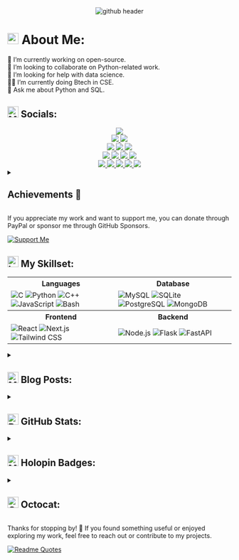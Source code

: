 <!--- ------------------------------------------------------------------------------------------------------------------------------------------------------ -->
<!--- -- Custom Designed Banner ---------------------------------------------------------------------------------------------------------------------------- -->
<!--- ------------------------------------------------------------------------------------------------------------------------------------------------------ -->

<div align="center">
  <img src="https://github.com/user-attachments/assets/bbaee8ef-6913-4ad1-844d-f26686bbdbaf" alt="github header" />
</div>

<!--- ------------------------------------------------------------------------------------------------------------------------------------------------------ -->
<!--- -- About me ------------------------------------------------------------------------------------------------------------------------------------------ -->
<!--- ------------------------------------------------------------------------------------------------------------------------------------------------------ -->

# <img src="https://raw.githubusercontent.com/Tarikul-Islam-Anik/Telegram-Animated-Emojis/main/Symbols/Dizzy.webp" alt="Dizzy" width="25" height="25" /> About Me:
🔭 I’m currently working on open-source.<br/>
🫲 I’m looking to collaborate on Python-related work.<br/>
🤝 I’m looking for help with data science.<br/>
👨‍💻 I’m currently doing Btech in CSE.<br/>
💬 Ask me about Python and SQL.

<!--- ------------------------------------------------------------------------------------------------------------------------------------------------------ -->
<!--- -- Socials ---------------------------------------------------------------------------------------------------------------------------- -->
<!--- ------------------------------------------------------------------------------------------------------------------------------------------------------ -->

## <img src="https://raw.githubusercontent.com/Tarikul-Islam-Anik/Telegram-Animated-Emojis/main/Activity/Mirror%20Ball.webp" alt="Mirror Ball" width="25" height="25" /> Socials:
<div align="center">
  <a href="https://www.youtube.com/@kom_senapati">
    <img src="https://img.shields.io/badge/YouTube-FF0000?style=for-the-badge&logo=youtube&logoColor=white" />
  </a>
  <br>

  <a href="https://x.com/kom_senapati">
    <img src="https://img.shields.io/badge/X-1DA1F2?style=for-the-badge&logo=x&logoColor=white" />
  </a>
  <a href="https://www.linkedin.com/in/kom-senapati/">
    <img src="https://img.shields.io/badge/LinkedIn-0077B5?style=for-the-badge&logo=linkedin&logoColor=white" />
  </a>
  <br>

  <a href="https://t.me/kom_senapati">
    <img src="https://img.shields.io/badge/Telegram-2CA5E0?style=for-the-badge&logo=telegram&logoColor=white" />
  </a>
  <a href="https://wa.me/8249452708">
    <img src="https://img.shields.io/badge/WhatsApp-25D366?style=for-the-badge&logo=whatsapp&logoColor=white" />
  </a>
  <a href="mailto:komnoob123@gmail.com">
    <img src="https://img.shields.io/badge/Email-D14836?style=for-the-badge&logo=gmail&logoColor=white" />
  </a>
  <br>
  
  <a href="https://app.daily.dev/komsenapati">
    <img src="https://img.shields.io/badge/dailydotdev-0A0209?style=for-the-badge&logo=daily.dev&logoColor=white" />
  </a>
  <a href="https://oss.fyi/kom-senapati">
    <img src="https://img.shields.io/badge/OpenSauced-F06837?style=for-the-badge&logo=open-sauced&logoColor=white" />
  </a>
  <a href="https://discordapp.com/users/800578362082459719">
    <img src="https://img.shields.io/badge/Discord-7289DA?style=for-the-badge&logo=discord&logoColor=white" />
  </a>
  <a href="https://leetcode.com/u/kom-senapati/">
    <img src="https://img.shields.io/badge/LeetCode-FFA116?style=for-the-badge&logo=leetcode&logoColor=white" />
  </a>
  <br>

  <a href="https://www.hackerrank.com/profile/komnoob123">
    <img src="https://img.shields.io/badge/HackerRank-2EC866?style=for-the-badge&logo=hackerrank&logoColor=white" />
  </a>
  <a href="https://www.geeksforgeeks.org/user/komnoob123/">
    <img src="https://img.shields.io/badge/GeeksforGeeks-0F9D58?style=for-the-badge&logo=geeksforgeeks&logoColor=white" />
  </a>
  <a href="https://peerlist.io/kom_senapati">
    <img src="https://img.shields.io/badge/Peerlist-0A0209?style=for-the-badge&logo=peerlist&logoColor=white" />
  </a>
  <a href="https://dev.to/komsenapati">
    <img src="https://img.shields.io/badge/DEV.to-0A0A0A?style=for-the-badge&logo=dev.to&logoColor=white" />
  </a>
  <a href="https://hashnode.com/@kom-senapati">
    <img src="https://img.shields.io/badge/Hashnode-2962FF?style=for-the-badge&logo=hashnode&logoColor=white" />
  </a>
  <br>
</div>

<!--- ------------------------------------------------------------------------------------------------------------------------------------------------------ -->
<!--- -- Achievements -------------------------------------------------------------------------------------------------------------------------------------- -->
<!--- ------------------------------------------------------------------------------------------------------------------------------------------------------ -->

<details>
  <summary>
    <h2>Achievements 🚀</h2>
  </summary>
  <br>

  - 🥇 Winner of the **Octohub 2023 Hackathon** – [LinkedIn post](https://www.linkedin.com/posts/kom-senapati_octohub2023-opensourcemagic-activity-7144652915033423872-buF6?utm_source=share&utm_medium=member_desktop)
  - 🎉 Triumphed in the **Scaler Node.js Project Challenge** – [Watch stream](https://youtu.be/q189YNqFn0g?t=114)
  - 🏅 First place in the **Code Dex Summer Hackathon 2024** – [Read blog](https://www.codedex.io/blog/summer-hackathon-2024-winners)
  - 🌟 Top Contributor at the **VSOC Event** – [Achievement post](https://www.linkedin.com/posts/kom-senapati_achievementunlocked-vsoc-grateful-activity-7230537634563956736-y9BC?utm_source=share&utm_medium=member_desktop)
  - 🏆 Winner of the **Arcjet Challenge** – [Twitter post](https://x.com/kom_senapati/status/1818158159888089301)
</details>

<!--- ------------------------------------------------------------------------------------------------------------------------------------------------------ -->
<!--- -- Support Me Here ----------------------------------------------------------------------------------------------------------------------------------- -->
<!--- ------------------------------------------------------------------------------------------------------------------------------------------------------ -->

If you appreciate my work and want to support me, you can donate through PayPal or sponsor me through GitHub Sponsors.

[![Support Me](https://img.shields.io/badge/Support%20Me-FFCC00?style=for-the-badge&logo=paypal&logoColor=white)](https://paypal.me/komsenapati?country.x=IN&locale.x=en_GB)

<!--- ------------------------------------------------------------------------------------------------------------------------------------------------------ -->
<!--- -- Skills Section ------------------------------------------------------------------------------------------------------------------------------------ -->
<!--- ------------------------------------------------------------------------------------------------------------------------------------------------------ -->

## <img src="https://raw.githubusercontent.com/Tarikul-Islam-Anik/Telegram-Animated-Emojis/main/Objects/Laptop.webp" alt="Laptop" width="25" height="25" /> My Skillset:
<div align="center">
  <table>
    <tr>
      <th>Languages</th>
      <th>Database</th>
    </tr>
    <tr>
      <td>
        <img src="https://skillicons.dev/icons?i=c" alt="C" />
        <img src="https://skillicons.dev/icons?i=python" alt="Python" />
        <img src="https://skillicons.dev/icons?i=cpp" alt="C++" />
        <img src="https://skillicons.dev/icons?i=javascript" alt="JavaScript" />
        <img src="https://skillicons.dev/icons?i=bash" alt="Bash" />
      </td>
      <td>
        <img src="https://skillicons.dev/icons?i=mysql" alt="MySQL" />
        <img src="https://skillicons.dev/icons?i=sqlite" alt="SQLite" />
        <img src="https://skillicons.dev/icons?i=postgres" alt="PostgreSQL" />
        <img src="https://skillicons.dev/icons?i=mongodb" alt="MongoDB" />
      </td>
    </tr>
    <tr>
      <th>Frontend</th>
      <th>Backend</th>
    </tr>
    <tr>
      <td>
        <img src="https://skillicons.dev/icons?i=react" alt="React" />
        <img src="https://skillicons.dev/icons?i=nextjs" alt="Next.js" />
        <img src="https://skillicons.dev/icons?i=tailwind" alt="Tailwind CSS" />
      </td>
      <td>
        <img src="https://skillicons.dev/icons?i=nodejs" alt="Node.js" />
        <img src="https://skillicons.dev/icons?i=flask" alt="Flask" />
        <img src="https://skillicons.dev/icons?i=fastapi" alt="FastAPI" />
      </td>
    </tr>
  </table>
</div>

<!--- ------------------------------------------------------------------------------------------------------------------------------------------------------ -->
<!--- -- Blogs --------------------------------------------------------------------------------------------------------------------------------------------- -->
<!--- ------------------------------------------------------------------------------------------------------------------------------------------------------ -->

<details>
  <summary>
    <h2>
      <img src="https://raw.githubusercontent.com/Tarikul-Islam-Anik/Telegram-Animated-Emojis/main/Objects/Memo.webp" alt="Memo" width="25" height="25" />  
      Blog Posts:
    </h2>
  </summary>

<!-- BLOG-POST-LIST:START -->
- [Deploy a bento to GitHub Pages](https://dev.to/komsenapati/deploy-a-bento-to-github-pages-2b2d)
- [Hacktoberfest 2024: A Journey of Learning and Contribution](https://dev.to/komsenapati/hacktoberfest-2024-a-journey-of-learning-and-contribution-1a64)
- [Create a Movie Suggestion Bot](https://dev.to/komsenapati/create-a-movie-suggestion-bot-f8b)
- [Recipe Genie: Powered by AI 🤖](https://dev.to/komsenapati/recipe-genie-supercharged-with-ai-121l)
- [Introducing Bot Verse - A hub for chatbots](https://kom-senapati.hashnode.dev/introducing-bot-verse)
<!-- BLOG-POST-LIST:END -->

</details>

<!--- ------------------------------------------------------------------------------------------------------------------------------------------------------ -->
<!--- -- Metrics ------------------------------------------------------------------------------------------------------------------------------------------- -->
<!--- ------------------------------------------------------------------------------------------------------------------------------------------------------ -->

<details>
  <summary>
    <h2>
      <img src="https://raw.githubusercontent.com/Tarikul-Islam-Anik/Telegram-Animated-Emojis/main/Objects/Bar%20Chart.webp" alt="Bar Chart" width="25" height="25" />  
      GitHub Stats:
    </h2>
  </summary>

  <p align="center">
    <a href="https://quira.sh?utm_source=widgets&utm_campaign=kom-senapati">
      <img src="https://stats.quira.sh/kom-senapati/github?theme=dark" alt="kom-senapati's GitHub | Stats" />
    </a>
  </p>
  
  <table>
    <tr>
      <th>Languages Over Time</th>
      <th>Topics Over Time</th>
    </tr>
    <tr>
      <td>
        <a href="https://quira.sh?utm_source=widgets&utm_campaign=kom-senapati">
          <img src="https://stats.quira.sh/kom-senapati/languages-over-time?theme=dark" alt="kom-senapati's GitHub | Languages Over Time" />
        </a>
      </td>
      <td>
        <a href="https://quira.sh?utm_source=widgets&utm_campaign=kom-senapati">
          <img src="https://stats.quira.sh/kom-senapati/topics-over-time?theme=dark" alt="kom-senapati's GitHub | Topics Over Time" />
        </a>
      </td>
    </tr>
  </table>
</details>

<!--- ------------------------------------------------------------------------------------------------------------------------------------------------------ -->
<!--- -- Holopin Badges ----------------------------------------------------------------------------------------------------------------------------------- -->
<!--- ------------------------------------------------------------------------------------------------------------------------------------------------------ -->

<details>
  <summary>
    <h2>
      <img src="https://raw.githubusercontent.com/Tarikul-Islam-Anik/Telegram-Animated-Emojis/main/People/Man%20Dancing.webp" alt="Man Dancing" width="25" height="25" /> 
      Holopin Badges:
    </h2>
  </summary>
  
  <div align="center">
    <img src="https://holopin.me/kom" width="500"/>
  </div>
</details>

<!--- ------------------------------------------------------------------------------------------------------------------------------------------------------ -->
<!--- -- Octocat ------------------------------------------------------------------------------------------------------------------------------------------- -->
<!--- ------------------------------------------------------------------------------------------------------------------------------------------------------ -->

<details>
    <summary>
      <h2>
            <img src="https://raw.githubusercontent.com/Tarikul-Islam-Anik/Telegram-Animated-Emojis/main/Animals%20and%20Nature/Cat.webp" alt="Cat" width="25" height="25" />
            Octocat:
      </h2>
    </summary>
    <div align="center">
      <img alt="octocat" src="https://github.com/user-attachments/assets/a57b04f8-ed06-47f1-8612-b659c153302e" width="300" />
      <p>Get your Octocat at: <a href="https://myoctocat.com/">myoctocat.com</a></p>
    </div>
</details>

<!--- ------------------------------------------------------------------------------------------------------------------------------------------------------ -->
<!--- -- Thanks & Dev Quote -------------------------------------------------------------------------------------------------------------------------------- -->
<!--- ------------------------------------------------------------------------------------------------------------------------------------------------------ -->

Thanks for stopping by! 🙌 If you found something useful or enjoyed exploring my work, feel free to reach out or contribute to my projects.

[![Readme Quotes](https://quotes-github-readme.vercel.app/api?type=horizontal&theme=dark&border=true)](https://github.com/piyushsuthar/github-readme-quotes)
